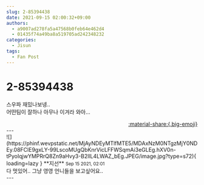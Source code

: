 ```yaml
---
slug: 2-85394438
date: 2021-09-15 02:00:32+09:00
authors:
  - a9007ad278fa5a47568b0feb64e462d4
  - 01435f74a49ba8a519705ad242348232
categories:
  - Jisun
tags:
  - Fan Post
---
```


# 2-85394438

<div class="post-container" markdown="1">
<div class="content-container md-sidebar__scrollwrap" markdown="1">

스우파 재밌나보넹.. <br>어떤팀이 잘하나 아무나 이겨라 와아...

</div>
</div>

<div style="text-align: right;" markdown="1">
<a href="https://weverse.io/fromis9/fanpost/2-85394438" style="text-align: right;">:material-share:{.big-emoji}</a>
</div>
---

<div class="comments-container md-sidebar__scrollwrap" markdown="1">
<div class="comment" markdown="1">
<div class='id-container' markdown="1">
![](https://phinf.wevpstatic.net/MjAyNDEyMTlfMTE5/MDAxNzM0NTgzMjY0NDEy.08FClE9gxLY-99LscoMUgQbKnrVicLFFWSqmAi3eGLEg.hXV0n-tPyoIqjwYMPRrQ8Zn9aHvy3-B2llL4LWAZ_bEg.JPEG/image.jpg?type=s72){ loading=lazy }
**<span class="artist">지선</span>** <small>Sep 15 2021, 02:01</small><br>
</div>
<div class='comment-body' markdown="1">
다 멋있어.. 그냥 영영 언니들을 보고싶어요..
</div>
</div>
</div>
---
